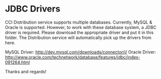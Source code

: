 JDBC Drivers
=============

CCI Distribution service supports multiple databases. Currently, MySQL & Oracle
is supported. However, to work with these database system, a JDBC driver is
required. Please download the appropriate driver and put it in this folder. The
Distribution service will automatically pick up the drivers from here.

MySQL Driver: http://dev.mysql.com/downloads/connector/j/
Oracle Driver: http://www.oracle.com/technetwork/database/features/jdbc/index-091264.html

Thanks and regards!
 